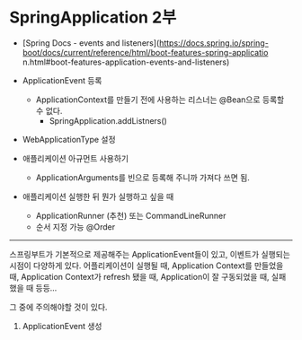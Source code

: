 # SpringApplication 2부

* [Spring Docs - events and listeners](https://docs.spring.io/spring-boot/docs/current/reference/html/boot-features-spring-applicatio n.html#boot-features-application-events-and-listeners)

* ApplicationEvent 등록
  * ApplicationContext를 만들기 전에 사용하는 리스너는 @Bean으로 등록할 수 없다.
    * SpringApplication.addListners()

* WebApplicationType 설정 
* 애플리케이션 아규먼트 사용하기
  * ApplicationArguments를 빈으로 등록해 주니까 가져다 쓰면 됨. 
* 애플리케이션 실행한 뒤 뭔가 실행하고 싶을 때
  * ApplicationRunner (추천) 또는 CommandLineRunner
  * 순서 지정 가능 @Order

---

스프링부트가 기본적으로 제공해주는 ApplicationEvent들이 있고, 이벤트가 실행되는 시점이 다양하게 있다. 어플리케이션이 실행될 때, Application Context를 만들었을 때, Application Context가 refresh 됐을 때, Application이 잘 구동되었을 때, 실패했을 때 등등...

그 중에 주의해야할 것이 있다.

1. ApplicationEvent 생성





















